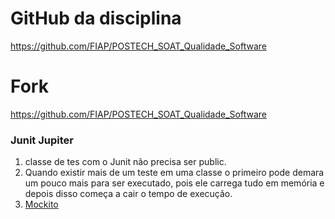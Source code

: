 
# GitHub da disciplina
https://github.com/FIAP/POSTECH_SOAT_Qualidade_Software

# Fork
https://github.com/FIAP/POSTECH_SOAT_Qualidade_Software
### Junit Jupiter

1. classe de tes com o Junit não precisa ser public.
2. Quando existir mais de um teste em uma classe o primeiro pode demara um pouco mais para ser executado, pois ele carrega tudo em memória e depois disso começa a cair o tempo de execução.
3. [Mockito](https://site.mockito.org/)
